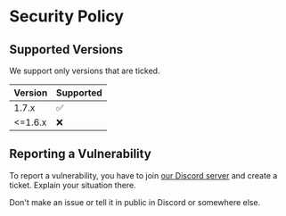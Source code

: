 # Security Policy

## Supported Versions

We support only versions that are ticked.

| Version | Supported          |
| ------- | ------------------ |
| 1.7.x   | :white_check_mark: |
| <=1.6.x | :x:                |

## Reporting a Vulnerability

To report a vulnerability, you have to join [our Discord server](https://resourcemc.net/discord) and create a ticket. Explain your situation there.

Don't make an issue or tell it in public in Discord or somewhere else.
